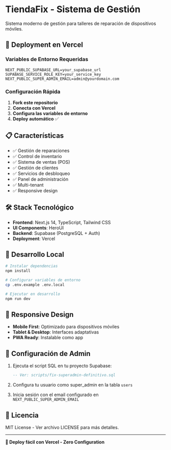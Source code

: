 # TiendaFix - Sistema de Gestión

Sistema moderno de gestión para talleres de reparación de dispositivos móviles.

## 🚀 Deployment en Vercel

### Variables de Entorno Requeridas

```env
NEXT_PUBLIC_SUPABASE_URL=your_supabase_url
SUPABASE_SERVICE_ROLE_KEY=your_service_key
NEXT_PUBLIC_SUPER_ADMIN_EMAIL=admin@yourdomain.com
```

### Configuración Rápida

1. **Fork este repositorio**
2. **Conecta con Vercel**
3. **Configura las variables de entorno**
4. **Deploy automático** ✅

## 📋 Características

- ✅ Gestión de reparaciones
- ✅ Control de inventario
- ✅ Sistema de ventas (POS)
- ✅ Gestión de clientes
- ✅ Servicios de desbloqueo
- ✅ Panel de administración
- ✅ Multi-tenant
- ✅ Responsive design

## 🛠️ Stack Tecnológico

- **Frontend**: Next.js 14, TypeScript, Tailwind CSS
- **UI Components**: HeroUI
- **Backend**: Supabase (PostgreSQL + Auth)
- **Deployment**: Vercel

## 🔧 Desarrollo Local

```bash
# Instalar dependencias
npm install

# Configurar variables de entorno
cp .env.example .env.local

# Ejecutar en desarrollo
npm run dev
```

## 📱 Responsive Design

- **Mobile First**: Optimizado para dispositivos móviles
- **Tablet & Desktop**: Interfaces adaptativas
- **PWA Ready**: Instalable como app

## 🔐 Configuración de Admin

1. Ejecuta el script SQL en tu proyecto Supabase:
   ```sql
   -- Ver: scripts/fix-superadmin-definitivo.sql
   ```

2. Configura tu usuario como super_admin en la tabla `users`

3. Inicia sesión con el email configurado en `NEXT_PUBLIC_SUPER_ADMIN_EMAIL`

## 📄 Licencia

MIT License - Ver archivo LICENSE para más detalles.

---

**🚀 Deploy fácil con Vercel - Zero Configuration** 